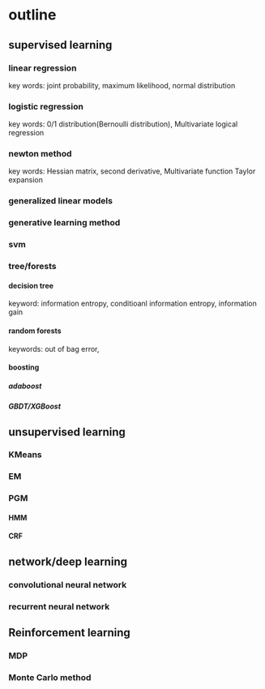 # outline

## supervised learning

### linear regression
key words: joint probability, maximum likelihood, normal distribution

### logistic regression
key words: 0/1 distribution(Bernoulli distribution), Multivariate logical regression

### newton method
key words: Hessian matrix, second derivative, Multivariate function Taylor expansion

### generalized linear models

### generative learning method

### svm

### tree/forests

#### decision tree
keyword: information entropy, conditioanl information entropy, information gain

#### random forests
keywords: out of bag error, 

#### boosting

##### adaboost

##### GBDT/XGBoost


## unsupervised learning

### KMeans

### EM

### PGM

#### HMM

#### CRF

## network/deep learning

### convolutional neural network

### recurrent neural network

## Reinforcement learning

### MDP

### Monte Carlo method
